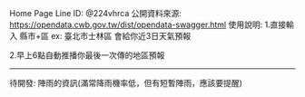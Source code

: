 Home Page
Line ID: @224vhrca
公開資料來源: https://opendata.cwb.gov.tw/dist/opendata-swagger.html
使⽤說明:
1.直接輸入 縣市+區
ex: 臺北市士林區
會給你近3日天氣預報

2.早上6點自動推播你最後一次傳的地區預報



---
待開發:
陣雨的資訊(滿常降雨機率低，但有短暫陣雨，應該要提醒)